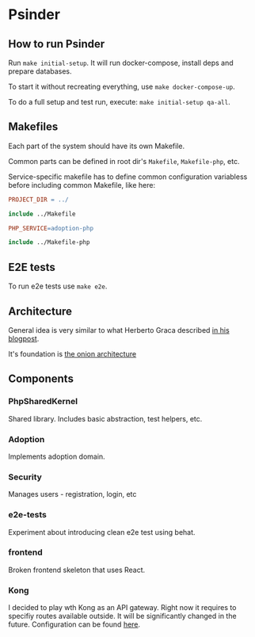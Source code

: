 # Psinder

## How to run Psinder
Run `make initial-setup`. It will run docker-compose, install deps and prepare databases.

To start it without recreating everything, use `make docker-compose-up`.

To do a full setup and test run, execute:
`make initial-setup qa-all`.

## Makefiles
Each part of the system should have its own Makefile.

Common parts can be defined in root dir's `Makefile`, `Makefile-php`, etc.

Service-specific makefile has to define common configuration variabless before including common Makefile, like here:
```makefile
PROJECT_DIR = ../

include ../Makefile

PHP_SERVICE=adoption-php

include ../Makefile-php
```

## E2E tests
To run e2e tests use `make e2e`.
 
## Architecture
General idea is very similar to what Herberto Graca described [in his blogpost](https://herbertograca.com/2017/11/16/explicit-architecture-01-ddd-hexagonal-onion-clean-cqrs-how-i-put-it-all-together/).

It's foundation is [the onion architecture](https://jeffreypalermo.com/2008/07/the-onion-architecture-part-1/)
 
## Components
### PhpSharedKernel
Shared library. Includes basic abstraction, test helpers, etc.
### Adoption
Implements adoption domain.
### Security
Manages users - registration, login, etc
### e2e-tests
Experiment about introducing clean e2e test using behat.
### frontend
Broken frontend skeleton that uses React.

### Kong
I decided to play wth Kong as an API gateway. Right now it requires to specifiy routes available outside. It will be significantly changed in the future.
Configuration can be found [here](https://github.com/psinder/psinder/blob/master/docker/kong/kong.yml).
